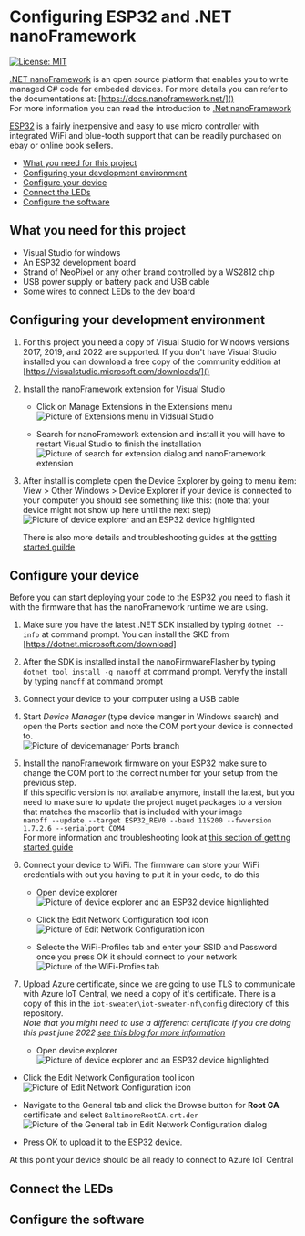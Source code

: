 # Configuring ESP32 and .NET nanoFramework
[![License: MIT](https://img.shields.io/badge/License-MIT-yellow.svg)](/LICENSE)

[.NET nanoFramework](https://www.nanoframework.net/) is an open source platform that enables you to write managed 
C# code for embeded devices. For more details you can refer to the documentations at: [https://docs.nanoframework.net/]()  
For more information you can read the introduction to [.Net nanoFramework](https://docs.nanoframework.net/content/introduction/what-is-nanoframework.html)  

[ESP32](https://www.espressif.com/en/products/socs/esp32) is a fairly inexpensive and easy to use micro controller 
with integrated WiFi and blue-tooth support that can be readily purchased on ebay or online book sellers.

* [What you need for this project](#what-you-need-for-this-project)  
* [Configuring your development environment](#configuring-your-development-environment)  
* [Configure your device](#configure-your-device)
* [Connect the LEDs](#connect-the-leds)
* [Configure the software](#configure-the-software)

## What you need for this project
* Visual Studio for windows
* An ESP32 development board
* Strand of NeoPixel or any other brand controlled by a WS2812 chip
* USB power supply or battery pack and USB cable
* Some wires to connect LEDs to the dev board


## Configuring your development environment
1. For this project you need a copy of Visual Studio for Windows versions 2017, 2019, and 2022 are supported. 
If you don't have Visual Studio installed you can download a free copy of the community eddition at [https://visualstudio.microsoft.com/downloads/]()

1. Install the nanoFramework extension for Visual Studio
   * Click on Manage Extensions in the Extensions menu  
   ![Picture of Extensions menu in Vidsual Studio](../assets/manage-extensions.png)  

   * Search for nanoFramework extension and install it you will have to restart Visual Studio to finish the installation  
   ![Picture of search for extension dialog and nanoFramework extension](../assets/search-for-nanoframework.png)  

1. After install is complete open the Device Explorer by going to menu item: View > Other Windows > Device Explorer
   if your device is connected to your computer you should see something like this: (note that your device might not show up here until the next step)  
   ![Picture of device explorer and an ESP32 device highlighted](../assets/device-explorer.png)  

    There is also more details and troubleshooting guides at the [getting started guilde](https://docs.nanoframework.net/content/getting-started-guides/getting-started-managed.html)  
  

## Configure your device
Before you can start deploying your code to the ESP32 you need to flash it with the firmware that has the nanoFramework runtime we are using.

1. Make sure you have the latest .NET SDK installed by typing `dotnet --info` at command prompt. You can install the SKD from [https://dotnet.microsoft.com/download]  

1. After the SDK is installed install the nanoFirmwareFlasher by typing `dotnet tool install -g nanoff` at command prompt. Veryfy the install by typing `nanoff` at command prompt  

1. Connect your device to your computer using a USB cable  

1. Start *Device Manager* (type device manger in Windows search) and open the Ports section and note the COM port your device is connected to.  
![Picture of devicemanager Ports branch](../assets/device-manager.png)  

1. Install the nanoFramework firmware on your ESP32 make sure to change the COM port to the correct number for your setup from the previous step.  
If this specific version is not available anymore, install the latest, but you need to make sure to update the project nuget packages to a 
version that matches the mscorlib that is included with your image  
`nanoff --update --target ESP32_REV0 --baud 115200 --fwversion 1.7.2.6 --serialport COM4`  
For more information and troubleshooting look at [this section of getting started guide](https://docs.nanoframework.net/content/getting-started-guides/getting-started-managed.html#uploading-the-firmware-to-the-board-using-nanofirmwareflasher)  


1. Connect your device to WiFi. The firmware can store your WiFi credentials with out you having to put it in your code, to do this
   * Open device explorer  
   ![Picture of device explorer and an ESP32 device highlighted](../assets/device-explorer.png)  

   * Click the Edit Network Configuration tool icon  
   ![Picture of Edit Network Configuration icon](../assets/edit-network-configuration.png)  

   * Selecte the WiFi-Profiles tab and enter your SSID and Password once you press OK it should connect to your network  
  ![Picture of the WiFi-Profies tab](../assets/wifi-setup.png)

1. Upload Azure certificate, since we are going to use TLS to communicate with Azure IoT Central, we need a copy of it's certificate.
There is a copy of this in the `iot-sweater\iot-sweater-nf\config` directory of this repository.  
*Note that you might need to use a differenct certificate if you are doing this past june 2022 [see this blog for more information](https://techcommunity.microsoft.com/t5/internet-of-things-blog/azure-iot-tls-critical-changes-are-almost-here-and-why-you/ba-p/2393169)*

   * Open device explorer  
   ![Picture of device explorer and an ESP32 device highlighted](../assets/device-explorer.png)  

  * Click the Edit Network Configuration tool icon  
   ![Picture of Edit Network Configuration icon](../assets/edit-network-configuration.png)  

  * Navigate to the General tab and click the Browse button for **Root CA** certificate and select `BaltimoreRootCA.crt.der`  
  ![Picture of the General tab in Edit Network Configuration dialog](../assets/cert-setup.png)  

  * Press OK to upload it to the ESP32 device.

At this point your device should be all ready to connect to Azure IoT Central

## Connect the LEDs


## Configure the software

